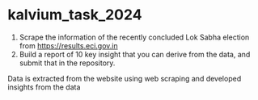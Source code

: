 # kalvium_task_2024

1) Scrape the information of the recently concluded Lok Sabha election from https://results.eci.gov.in 
2) Build a report of 10 key insight that you can derive from the data, and submit that in the repository.

Data is extracted from the website using web scraping and developed insights from the data
